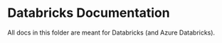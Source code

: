 # Databricks Documentation

All docs in this folder are meant for Databricks (and Azure Databricks).

